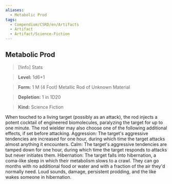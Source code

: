 ```yaml
---
aliases:
  - Metabolic Prod
tags:
  - Compendium/CSRD/en/Artifacts
  - Artifact
  - Artifact/Science-Fiction
---
```

    
      
## Metabolic Prod      
>[!info] Stats      
> **Level:** 1d6+1      
> **Form:** 1 M (4 Foot) Metallic Rod of Unknown Material      
> **Depletion:** 1 in 1D20      
> **Kind:** Science Fiction    
      
When touched to a living target (possibly as an attack), the rod injects a potent cocktail of engineered biomolecules, paralyzing the target for up to one minute. The rod wielder may also choose one of the following additional effects, if set before attacking. Aggression: The target's aggressive tendencies are increased for one hour, during which time the target attacks almost anything it encounters. Calm: The target's aggressive tendencies are tamped down for one hour, during which time the target responds to attacks but never initiates them. Hibernation: The target falls into hibernation, a coma-like sleep in which their metabolism slows to a crawl. They can go months with no additional food or water and with a fraction of the air they'd normally need. Loud sounds, damage, persistent prodding, and the like wakes someone in hibernation.